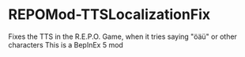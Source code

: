 # REPOMod-TTSLocalizationFix
Fixes the TTS in the R.E.P.O. Game, when it tries saying "öäü" or other characters
This is a BepInEx 5 mod
